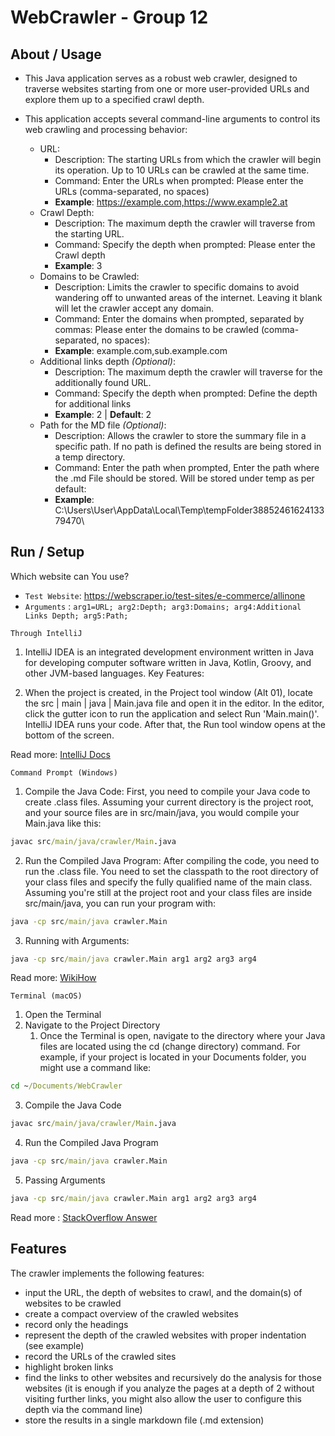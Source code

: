 #  WebCrawler - Group 12

## About / Usage

- This Java application serves as a robust web crawler, designed to traverse websites starting from one or more user-provided URLs and explore them up to a specified crawl depth.

- This application accepts several command-line arguments to control its web crawling and processing behavior:

    - URL:
        - Description: The starting URLs from which the crawler will begin its operation. Up to 10 URLs can be crawled at the same time.
        - Command: Enter the URLs when prompted: Please enter the URLs (comma-separated, no spaces)
        - **Example**: https://example.com,https://www.example2.at
    - Crawl Depth:
        - Description: The maximum depth the crawler will traverse from the starting URL.
        - Command: Specify the depth when prompted: Please enter the Crawl depth
        - **Example**: 3
    - Domains to be Crawled:
        - Description: Limits the crawler to specific domains to avoid wandering off to unwanted areas of the internet. Leaving it blank will let the crawler accept any domain.
        - Command: Enter the domains when prompted, separated by commas: Please enter the domains to be crawled (comma-separated, no spaces):
        - **Example**: example.com,sub.example.com
    - Additional links depth _(Optional)_:
        - Description: The maximum depth the crawler will traverse for the additionally found URL.
        - Command: Specify the depth when prompted: Define the depth for additional links
        - **Example**: 2 | **Default**: 2
    - Path for the MD file _(Optional)_:
        - Description: Allows the crawler to store the summary file in a specific path. If no path is defined the results are being stored in a temp directory.
        - Command: Enter the path when prompted, Enter the path where the .md File should be stored. Will be stored under temp as per default:
        - **Example**: C:\Users\User\AppData\Local\Temp\tempFolder3885246162413379470\

## Run / Setup

Which website can You use?
- `Test Website`: https://webscraper.io/test-sites/e-commerce/allinone
- `Arguments` : `arg1=URL; arg2:Depth; arg3:Domains; arg4:Additional Links Depth; arg5:Path;`

`Through IntelliJ`

1. IntelliJ IDEA is an integrated development environment written in Java for developing computer software written in Java, Kotlin, Groovy, and other JVM-based languages.
   Key Features:

2. When the project is created, in the Project tool window (Alt 01), locate the src | main | java | Main.java file and open it in the editor.
   In the editor, click the  gutter icon to run the application and select Run 'Main.main()'. IntelliJ IDEA runs your code. After that, the Run tool window opens at the bottom of the screen.

Read more: [IntelliJ Docs](https://www.jetbrains.com/help/idea/run-java-applications.html#run_application)

`Command Prompt (Windows)`

1. Compile the Java Code:
   First, you need to compile your Java code to create .class files. Assuming your current directory is the project root, and your source files are in src/main/java, you would compile your Main.java like this:
```bat
javac src/main/java/crawler/Main.java
```
2. Run the Compiled Java Program:
   After compiling the code, you need to run the .class file. You need to set the classpath to the root directory of your class files and specify the fully qualified name of the main class. Assuming you're still at the project root and your class files are inside src/main/java, you can run your program with:
```bat
java -cp src/main/java crawler.Main
```
3. Running with Arguments:
```bat
java -cp src/main/java crawler.Main arg1 arg2 arg3 arg4
```

Read more: [WikiHow](https://www.wikihow.com/Compile-%26-Run-Java-Program-Using-Command-Prompt#:~:text=At%20the%20command%20prompt%2C%20type,program%20after%20it%20is%20compiled.)

`Terminal (macOS)`

1. Open the Terminal
2. Navigate to the Project Directory
    1. Once the Terminal is open, navigate to the directory where your Java files are located using the cd (change directory) command. For example, if your project is located in your Documents folder, you might use a command like:
```bat
cd ~/Documents/WebCrawler
```
3. Compile the Java Code
```bat
javac src/main/java/crawler/Main.java
```
4. Run the Compiled Java Program
```bat
java -cp src/main/java crawler.Main
```
5. Passing Arguments
```bat
java -cp src/main/java crawler.Main arg1 arg2 arg3 arg4
```

Read more : [StackOverflow Answer](https://stackoverflow.com/a/2361108/13667327)

## Features

The crawler implements  the following features:
- input the URL, the depth of websites to crawl, and the domain(s) of websites to be crawled
- create a compact overview of the crawled websites
- record only the headings
- represent the depth of the crawled websites with proper indentation (see example)
- record the URLs of the crawled sites
- highlight broken links
- find the links to other websites and recursively do the analysis for those websites (it is enough if you analyze the pages at a depth of 2 without visiting further links, you might also allow the user to configure this depth via the command line)
- store the results in a single markdown file (.md extension)